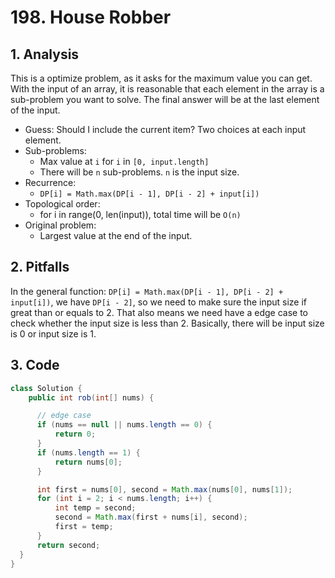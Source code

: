 # 198. House Robber

## 1. Analysis

This is a optimize problem, as it asks for the maximum value you can get. With the input of an array, it is reasonable that each element in the array is a sub-problem you want to solve. The final answer will be at the last element of the input.

- Guess: Should I include the current item? Two choices at each input element.
- Sub-problems:
  - Max value at `i` for `i` in `[0, input.length]`
  - There will be `n` sub-problems. `n` is the input size.
- Recurrence:
  - `DP[i] = Math.max(DP[i - 1], DP[i - 2] + input[i])`
- Topological order:
  - for i in range(0, len(input)), total time will be `O(n)`
- Original problem:
  - Largest value at the end of the input.

## 2. Pitfalls

In the general function: `DP[i] = Math.max(DP[i - 1], DP[i - 2] + input[i])`, we have `DP[i - 2]`, so we need to make sure the input size if great than or equals to 2. That also means we need have a edge case to check whether the input size is less than 2. Basically, there will be input size is 0 or input size is 1.

## 3. Code

```java
class Solution {
    public int rob(int[] nums) {

      // edge case
      if (nums == null || nums.length == 0) {
          return 0;
      }
      if (nums.length == 1) {
          return nums[0];
      }

      int first = nums[0], second = Math.max(nums[0], nums[1]);
      for (int i = 2; i < nums.length; i++) {
          int temp = second;
          second = Math.max(first + nums[i], second);
          first = temp;
      }
      return second;
  }
}
```
